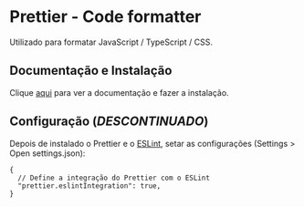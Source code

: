 # Prettier - Code formatter

Utilizado para formatar JavaScript / TypeScript / CSS.

## Documentação e Instalação

Clique [aqui](https://marketplace.visualstudio.com/items?itemName=esbenp.prettier-vscode) para ver a documentação e fazer a instalação.

## Configuração (_DESCONTINUADO_)

Depois de instalado o Prettier e o [ESLint](eslint.md), setar as configurações (Settings > Open settings.json):

```
{
  // Define a integração do Prettier com o ESLint
  "prettier.eslintIntegration": true,
}
```
